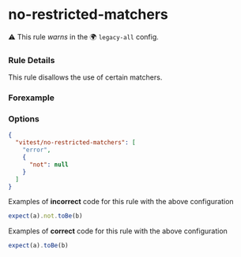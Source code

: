 # no-restricted-matchers

⚠️ This rule _warns_ in the 🌍 `legacy-all` config.

<!-- end auto-generated rule header -->

### Rule Details

This rule disallows the use of certain matchers.

### Forexample

### Options

```json
{
  "vitest/no-restricted-matchers": [
    "error",
    {
      "not": null
    }
  ]
}
```

Examples of **incorrect** code for this rule with the above configuration

```js
expect(a).not.toBe(b)
```

Examples of **correct** code for this rule with the above configuration

```js
expect(a).toBe(b)
```
